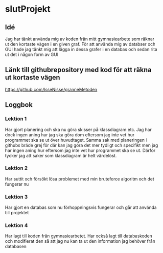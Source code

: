 # slutProjekt

## Idé
Jag har tänkt använda mig av koden från mitt gymnasiearbete som räknar ut den kortaste vägen i en given graf. För att använda mig av databser och GUI hade jag tänkt mig att lägga in dessa grafer i en databas och sedan rita ut det i någon form av GUI

## Länk till githubrepository med kod för att räkna ut kortaste vägen
https://github.com/IsseNisse/granneMetoden

## Loggbok

### Lektion 1
Har gjort planering och ska nu göra skisser på klassdiagram etc. Jag har dock ingen aning hur jag ska göra dom eftersom jag inte vet hur programmet ska se ut över huvudtaget. Samma sak med planeringen i githubs bräde grej för där kan jag göra det mer tydligt och specifikt men jag har ingen aning hur eftersom jag inte vet hur programmet ska se ut. Därför tycker jag att saker som klassdiagram är helt värdelöst.

### Lektion 2
Har suttit och försökt lösa problemet med min bruteforce algoritm och det fungerar nu

### Lektion 3
Har gjort en databas som nu förhoppningsvis fungerar och går att använda till projektet

### Lektion 4 
Har lagt till koden från gymnasiearbetet. Har också lagt till databaskoden och modifierat den så att jag nu kan ta ut den information jag behöver från databasen
